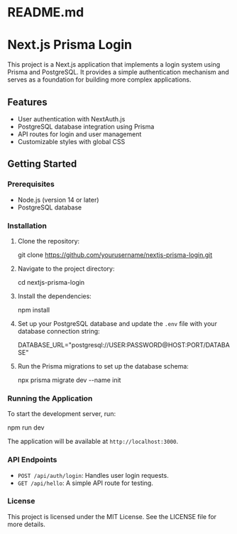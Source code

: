 # README.md

# Next.js Prisma Login

This project is a Next.js application that implements a login system using Prisma and PostgreSQL. It provides a simple authentication mechanism and serves as a foundation for building more complex applications.

## Features

- User authentication with NextAuth.js
- PostgreSQL database integration using Prisma
- API routes for login and user management
- Customizable styles with global CSS

## Getting Started

### Prerequisites

- Node.js (version 14 or later)
- PostgreSQL database

### Installation

1. Clone the repository:

   git clone https://github.com/yourusername/nextjs-prisma-login.git

2. Navigate to the project directory:

   cd nextjs-prisma-login

3. Install the dependencies:

   npm install

4. Set up your PostgreSQL database and update the `.env` file with your database connection string:

   DATABASE_URL="postgresql://USER:PASSWORD@HOST:PORT/DATABASE"

5. Run the Prisma migrations to set up the database schema:

   npx prisma migrate dev --name init

### Running the Application

To start the development server, run:

npm run dev

The application will be available at `http://localhost:3000`.

### API Endpoints

- `POST /api/auth/login`: Handles user login requests.
- `GET /api/hello`: A simple API route for testing.

### License

This project is licensed under the MIT License. See the LICENSE file for more details.
